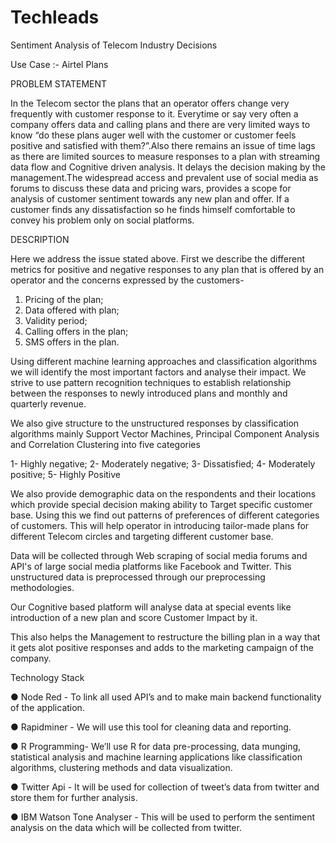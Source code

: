 # Techleads
Sentiment Analysis of Telecom Industry Decisions
 
Use Case :- Airtel Plans

PROBLEM STATEMENT
 
In the Telecom sector the plans that an operator offers change very frequently with customer response to it. Everytime or say very often a company offers data and calling plans and there are very limited ways to know “do these plans auger well with the customer or customer feels positive and satisfied with them?”.Also there remains an issue of time lags as there are limited sources to measure responses to a plan with streaming data flow and Cognitive driven analysis. It delays the decision making by the management.The widespread access and prevalent use of social media as forums to discuss these data and pricing wars, provides a scope for analysis of customer sentiment towards any new plan and offer. If a customer finds any  dissatisfaction so he finds himself comfortable to convey his problem only on social platforms.
 
DESCRIPTION
 
Here we address the issue stated above. First we describe the different metrics for positive and negative responses to any plan that is offered by an operator and  the concerns expressed by the customers-
1. 	Pricing of the plan;
2. 	Data offered with plan;
3. 	Validity period;
4. 	Calling offers in the plan;
5. 	SMS offers in the plan.
 
 
Using different machine learning approaches and classification algorithms we will identify the most important factors and analyse their impact. We strive to use pattern recognition techniques to establish relationship between the responses to newly introduced plans and monthly and quarterly revenue.
 
We also give structure to the unstructured responses by classification algorithms mainly Support Vector Machines, Principal Component Analysis and Correlation Clustering into five categories
 
1- Highly negative;
2- Moderately negative;
3- Dissatisfied;
4- Moderately positive;
5- Highly Positive
 
We also provide demographic data on the respondents and their locations which provide special decision making ability to Target specific customer base. Using this we find out patterns of preferences of different categories of customers. This will help operator in introducing tailor-made plans for different Telecom circles and targeting different customer base.
 
Data will be collected through Web scraping of social media forums and API's of large social media platforms like Facebook and Twitter. This unstructured data is preprocessed through our preprocessing methodologies.
 
Our Cognitive based platform will analyse data at special events like introduction of a new plan and score Customer Impact by it.

 
This also helps the Management to restructure the billing plan in a way that it gets alot positive responses and adds to the marketing campaign of the company.
 
Technology Stack

● 	Node Red - 
     To link all used API’s  and to make main backend functionality of the application.
 
●     Rapidminer -
    		We will use this tool for cleaning data and reporting. 

●      R Programming-
              We’ll use R for data pre-processing, data munging, statistical analysis and machine learning applications like classification algorithms, clustering methods and data visualization.

 ●      Twitter Api -
               	It will be used for collection of tweet’s data from twitter and store them for further analysis.

●      IBM Watson Tone Analyser -
      	This will be used to perform the sentiment analysis on the data which will be collected from  twitter.
 
 
 


